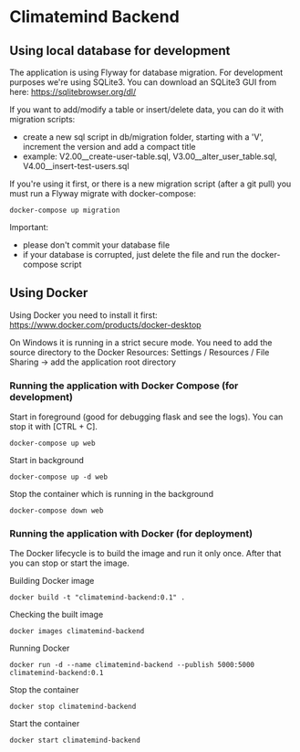 # Climatemind Backend

## Using local database for development

The application is using Flyway for database migration. For development purposes we're using SQLite3. You can download an SQLite3 GUI from here: https://sqlitebrowser.org/dl/

If you want to add/modify a table or insert/delete data, you can do it with migration scripts:
 - create a new sql script in db/migration folder, starting with a 'V', increment the version and add a compact title
 - example: V2.00__create-user-table.sql, V3.00__alter_user_table.sql, V4.00__insert-test-users.sql
 
If you're using it first, or there is a new migration script (after a git pull) you must run a Flyway migrate with docker-compose:
    
    docker-compose up migration
    
Important: 
 - please don't commit your database file
 - if your database is corrupted, just delete the file and run the docker-compose script

## Using Docker

Using Docker you need to install it first: https://www.docker.com/products/docker-desktop

On Windows it is running in a strict secure mode. You need to add the source directory to the Docker Resources: Settings / Resources / File Sharing -> add the application root directory

### Running the application with Docker Compose (for development)

Start in foreground (good for debugging flask and see the logs). You can stop it with [CTRL + C].
 
    docker-compose up web
    
Start in background

    docker-compose up -d web
    
Stop the container which is running in the background

    docker-compose down web

### Running the application with Docker (for deployment)

The Docker lifecycle is to build the image and run it only once. After that you can stop or start the image. 

Building Docker image

    docker build -t "climatemind-backend:0.1" .
    
Checking the built image

    docker images climatemind-backend
    
Running Docker

    docker run -d --name climatemind-backend --publish 5000:5000 climatemind-backend:0.1

Stop the container

    docker stop climatemind-backend
    
Start the container

    docker start climatemind-backend

